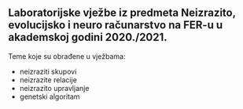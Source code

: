 Laboratorijske vježbe iz predmeta Neizrazito, evolucijsko i neuro računarstvo na FER-u u akademskoj godini 2020./2021.
--

Teme koje su obrađene u vježbama:
  + neizraziti skupovi
  + neizrazite relacije
  + neizrazito upravljanje
  + genetski algoritam

